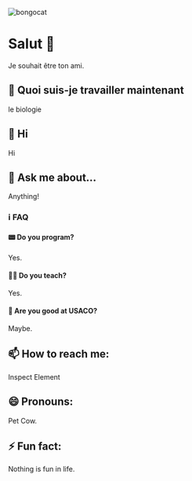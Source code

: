 ![bongocat](https://github.com/Confucius52/Confucius52/blob/main/bongocat.gif)
# Salut 👋

Je souhait être ton ami. 

## 🔭 Quoi suis-je travailler maintenant 

le biologie

## 📢 Hi

Hi

## 💬 Ask me about...

Anything!

### ℹ FAQ

#### 📟 Do you program?

Yes.

#### 👨‍🏫 Do you teach?

Yes.

#### 🎥 Are you good at USACO?

Maybe.

## 📫 How to reach me:

Inspect Element

## 😄 Pronouns:

Pet Cow.

## ⚡ Fun fact:

Nothing is fun in life.



